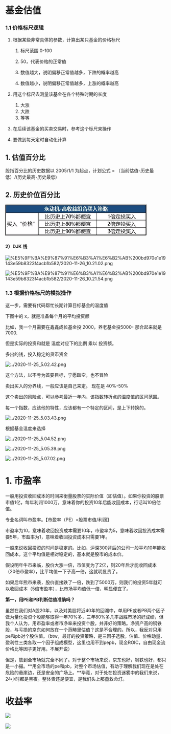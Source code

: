 # 基金估值



### 1.1 价格标尺逻辑

1. 根据某些非常具体的参数，计算出某只基金的价格标尺

   1. 标尺范围 0-100

   2. 50，代表价格的正常值

   3. 数值越大，说明偏移正常值越多，下跌的概率越高

   4. 数值越小，说明偏移正常值越多，上涨的概率越高

      

2. 用这个标尺去测量该基金在各个特殊时期的长度

   1. 大涨
   2. 大跌
   3. 等等

3. 在后续该基金的买卖交易时，参考这个标尺来操作

4. 要做到每天定时自动化计算



## 1. 估值百分比

股指百分比的历史数据以 2005/1/1 为起点，计划公式 = （当前估值-历史最低）/(历史最高-历史最低)



##  2. 历史价位百分比

![2021-02-05-1](img/2021-02-05-1.png)



#### 2）DJK 线



![%E5%9F%BA%E9%87%91%E6%B3%A1%E6%B2%AB%200bd970e1e19143e59b8323f4acb1b582/2020-11-26_10.21.02.png](../imgs/2020-11-26_10.21.02.png)



![%E5%9F%BA%E9%87%91%E6%B3%A1%E6%B2%AB%200bd970e1e19143e59b8323f4acb1b582/2020-11-26_10.21.54.png](../imgs/2020-11-26_10.21.54.png)





###  1.3 根据价格标尺的模拟操作



这一步，需要有代码帮忙长期计算目标基金的温度值

下图中的 x，就是准备每个月的平均投资额

比如，我一个月需要在鑫鑫成长基金投 2000，养老基金投5000- 那合起来就是 7000.

但是实际的投资和就是 温度对应下的比例 乘以 投资额。 

多出的钱，投入稳定的货币资金

![../2020-11-25_5.02.42.png](/Volumes/Files/workspace/MaxNote/MaxNotes_Snowball/imgs/2020-11-25_5.02.42.png)

这个方法，以不亏为首要目标，宁愿踏空，也不冒险

卖出买入的分界线，一般应该是自己来定。 现在是 40%-50%

这个卖出的风险点，可以参考最近一年内，该指数转折点的温度值的区间范围。

每一个指数，应该他的特性，应该都有一个特定的区间，是上下转换的。

![../2020-11-25_5.03.43.png](/Volumes/Files/workspace/MaxNote/MaxNotes_Snowball/imgs/2020-11-25_5.03.43.png)



根据基金温度来选择

![../2020-11-25_5.04.52.png](/Volumes/Files/workspace/MaxNote/MaxNotes_Snowball/imgs/2020-11-25_5.04.52.png)

![../2020-11-25_5.05.39.png](/Volumes/Files/workspace/MaxNote/MaxNotes_Snowball/imgs/2020-11-25_5.05.39.png)

![../2020-11-25_5.07.02.png](/Volumes/Files/workspace/MaxNote/MaxNotes_Snowball/imgs/2020-11-25_5.07.02.png)

# 1. 市盈率

一般用投资收回成本的时间来衡量股票的实际价值（即估值）。如果你投资的股票市值1亿，每年利润1000万，意味着你的投资10年后能收回成本，行话叫10倍估值。

专业名词叫市盈率。【市盈率（PE）=股票市值/利润】

市盈率为10，意味着收回投资成本需要10年，市盈率为5，意味着收回投资成本需要5年，市盈率为1，意味着收回投资成本只需要1年。

一般来说收回投资的时间是稳定的。比如，沪深300背后的公司一般平均10年能收回成本，这个平均值是相对稳定的，基本就是股市的成本价。

假设明年牛市来临，股价大涨一倍，市值变为了2亿，则20年后才能收回成本（20倍市盈率），比平均值一下子高一倍，这就明显贵了。

如果后年熊市来袭，股价直接跌了一倍，跌到了5000万，则我们的投资5年就可以收回成本（5倍市盈率），比市场平均值低一倍，明显便宜了。

**第一，用PE和PB判断估值准确吗？**

虽然在我们对A股20年，以及对美股将近40年的回溯中，单用PE或者PB两个因子做为量化投资个股能够取得一年70%多，三年80%多几率战胜市场的好成绩，但我个人认为，用市盈率或者市净率来投资个股，并非好的策略。净资产高的钢铁股，与亏损的京东如何放在一个范畴里估值？这是不合理的。所以，我反对只用pe和pb对个股估值。（btw，最好的投资策略，是三因子选股。估值、价格动量、盈利性三类各取一个因子组成模型，这里也用不到pepb，现金ROIC，自由现金流价格比等因子更好用。不展开说）

但是，放到全市场就完全不同了。对于整个市场来说，京东也好，钢铁也好，都只是一小撮。**用全市场的pe和pb，对整个市场估值，有助于理解我们现在是处在危险的悬崖边，还是安全的广场上。**毕竟，对于处在投资迷雾中的我们来说，24小时都是黑夜。整体贵还是便宜，是我们头上那盏救命灯。



# 收益率

![](https://raw.githubusercontent.com/tongweizj/MaxNotes_Img/main/img/2020-11-25_2.18.56.png)

![](https://raw.githubusercontent.com/tongweizj/MaxNotes_Img/main/img/2020-11-25_4.00.12.png)